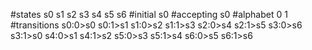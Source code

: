 #states
s0
s1
s2
s3
s4
s5
s6
#initial
s0
#accepting
s0
#alphabet
0
1
#transitions
s0:0>s0
s0:1>s1
s1:0>s2
s1:1>s3
s2:0>s4
s2:1>s5
s3:0>s6
s3:1>s0
s4:0>s1
s4:1>s2
s5:0>s3
s5:1>s4
s6:0>s5
s6:1>s6